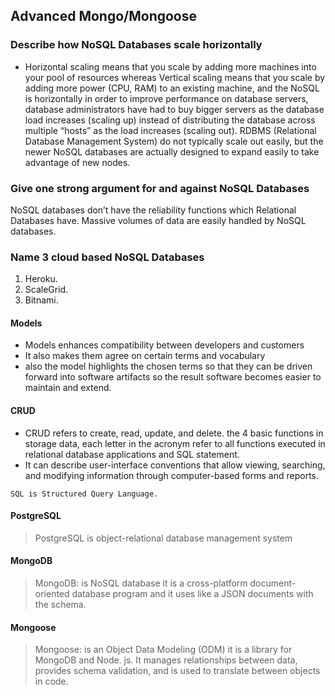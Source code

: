 ## Advanced Mongo/Mongoose

### Describe how NoSQL Databases scale horizontally
- Horizontal scaling means that you scale by adding more machines into your pool of resources whereas Vertical scaling means that you scale by adding more power (CPU, RAM) to an existing machine, and the NoSQL is horizontally in order to improve performance on database servers, database administrators have had to buy bigger servers as the database load increases (scaling up) instead of distributing the database across multiple “hosts” as the load increases (scaling out). RDBMS (Relational Database Management System) do not typically scale out easily, but the newer NoSQL databases are actually designed to expand easily to take advantage of new nodes.

### Give one strong argument for and against NoSQL Databases
NoSQL databases don’t have the reliability functions which Relational Databases have.
Massive volumes of data are easily handled by NoSQL databases.

### Name 3 cloud based NoSQL Databases
1. Heroku.
2. ScaleGrid.
3. Bitnami.

#### Models
- Models enhances compatibility between developers and customers
- It also makes them agree on certain terms and vocabulary
- also the model highlights the chosen terms so that they can be driven forward into software artifacts so the result software becomes easier to maintain and extend.

#### CRUD
- CRUD  refers to create, read, update, and delete. the 4 basic functions in storage data, each letter in the acronym refer to all functions executed in relational database applications and SQL statement.
- It can describe user-interface conventions that allow viewing, searching, and modifying information through computer-based forms and reports.

`SQL is Structured Query Language.` 

#### PostgreSQL
> PostgreSQL is object-relational database management system

#### MongoDB
> MongoDB: is NoSQL database it is a cross-platform document-oriented database program and it uses like a JSON documents with the schema.

#### Mongoose
> Mongoose: is an Object Data Modeling (ODM) it is a  library for MongoDB and Node. js. It manages relationships between data, provides schema validation, and is used to translate between objects in code.
